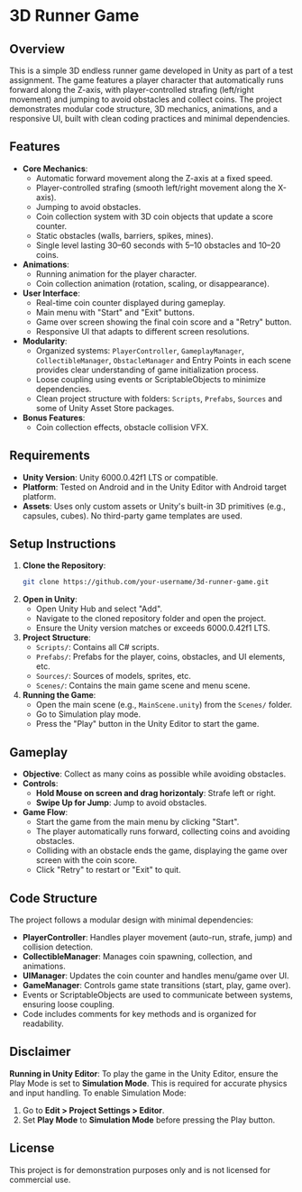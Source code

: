 # 3D Runner Game

## Overview
This is a simple 3D endless runner game developed in Unity as part of a test assignment. The game features a player character that automatically runs forward along the Z-axis, with player-controlled strafing (left/right movement) and jumping to avoid obstacles and collect coins. The project demonstrates modular code structure, 3D mechanics, animations, and a responsive UI, built with clean coding practices and minimal dependencies.

## Features
- **Core Mechanics**:
  - Automatic forward movement along the Z-axis at a fixed speed.
  - Player-controlled strafing (smooth left/right movement along the X-axis).
  - Jumping to avoid obstacles.
  - Coin collection system with 3D coin objects that update a score counter.
  - Static obstacles (walls, barriers, spikes, mines).
  - Single level lasting 30–60 seconds with 5–10 obstacles and 10–20 coins.
- **Animations**:
  - Running animation for the player character.
  - Coin collection animation (rotation, scaling, or disappearance).
- **User Interface**:
  - Real-time coin counter displayed during gameplay.
  - Main menu with "Start" and "Exit" buttons.
  - Game over screen showing the final coin score and a "Retry" button.
  - Responsive UI that adapts to different screen resolutions.
- **Modularity**:
  - Organized systems: `PlayerController`, `GameplayManager`, `CollectibleManager`, `ObstacleManager` and Entry Points in each scene provides clear understanding of game initialization process.
  - Loose coupling using events or ScriptableObjects to minimize dependencies.
  - Clean project structure with folders: `Scripts`, `Prefabs`, `Sources` and some of Unity Asset Store packages.
- **Bonus Features**:
  - Coin collection effects, obstacle collision VFX.

## Requirements
- **Unity Version**: Unity 6000.0.42f1 LTS or compatible.
- **Platform**: Tested on Android and in the Unity Editor with Android target platform.
- **Assets**: Uses only custom assets or Unity's built-in 3D primitives (e.g., capsules, cubes). No third-party game templates are used.

## Setup Instructions
1. **Clone the Repository**:
   ```bash
   git clone https://github.com/your-username/3d-runner-game.git
   ```
2. **Open in Unity**:
   - Open Unity Hub and select "Add".
   - Navigate to the cloned repository folder and open the project.
   - Ensure the Unity version matches or exceeds 6000.0.42f1 LTS.
3. **Project Structure**:
   - `Scripts/`: Contains all C# scripts.
   - `Prefabs/`: Prefabs for the player, coins, obstacles, and UI elements, etc.
   - `Sources/`: Sources of models, sprites, etc.
   - `Scenes/`: Contains the main game scene and menu scene.
4. **Running the Game**:
   - Open the main scene (e.g., `MainScene.unity`) from the `Scenes/` folder.
   - Go to Simulation play mode.
   - Press the "Play" button in the Unity Editor to start the game.

## Gameplay
- **Objective**: Collect as many coins as possible while avoiding obstacles.
- **Controls**:
  - **Hold Mouse on screen and drag horizontaly**: Strafe left or right.
  - **Swipe Up for Jump**: Jump to avoid obstacles.
- **Game Flow**:
  - Start the game from the main menu by clicking "Start".
  - The player automatically runs forward, collecting coins and avoiding obstacles.
  - Colliding with an obstacle ends the game, displaying the game over screen with the coin score.
  - Click "Retry" to restart or "Exit" to quit.

## Code Structure
The project follows a modular design with minimal dependencies:
- **PlayerController**: Handles player movement (auto-run, strafe, jump) and collision detection.
- **CollectibleManager**: Manages coin spawning, collection, and animations.
- **UIManager**: Updates the coin counter and handles menu/game over UI.
- **GameManager**: Controls game state transitions (start, play, game over).
- Events or ScriptableObjects are used to communicate between systems, ensuring loose coupling.
- Code includes comments for key methods and is organized for readability.

## Disclaimer
**Running in Unity Editor**: To play the game in the Unity Editor, ensure the Play Mode is set to **Simulation Mode**. This is required for accurate physics and input handling. To enable Simulation Mode:
1. Go to **Edit > Project Settings > Editor**.
2. Set **Play Mode** to **Simulation Mode** before pressing the Play button.

## License
This project is for demonstration purposes only and is not licensed for commercial use.
